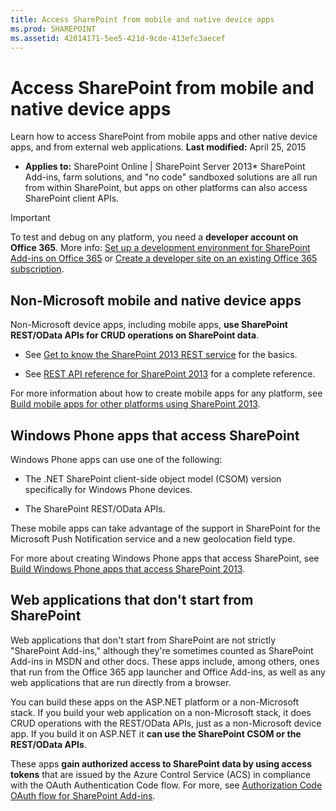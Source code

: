 ```yaml
---
title: Access SharePoint from mobile and native device apps
ms.prod: SHAREPOINT
ms.assetid: 42014171-5ee5-421d-9cde-413efc3aecef
---
```



# Access SharePoint from mobile and native device apps
Learn how to access SharePoint from mobile apps and other native device apps, and from external web applications. 
 **Last modified:** April 25, 2015
  
    
    

 * **Applies to:** SharePoint Online | SharePoint Server 2013* 
SharePoint Add-ins, farm solutions, and "no code" sandboxed solutions are all run from within SharePoint, but apps on other platforms can also access SharePoint client APIs. 
  
    
    


> [!Important]  
> To test and debug on any platform, you need a  **developer account on Office 365**. More info: [Set up a development environment for SharePoint Add-ins on Office 365](http://msdn.microsoft.com/library/b22ce52a-ae9e-4831-9b68-c9210af6dc54%28Office.15%29.aspx) or [Create a developer site on an existing Office 365 subscription](http://msdn.microsoft.com/library/2ec857d5-dc6f-4cf6-ba45-adc845ef2a25%28Office.15%29.aspx). 
  
    
    


## Non-Microsoft mobile and native device apps

Non-Microsoft device apps, including mobile apps,  **use SharePoint REST/OData APIs for CRUD operations on SharePoint data**.
  
    
    

- See  [Get to know the SharePoint 2013 REST service](http://msdn.microsoft.com/library/2de035a0-ac75-43bd-9665-5c5a59c4c590%28Office.15%29.aspx) for the basics.
    
  
- See  [REST API reference for SharePoint 2013](http://msdn.microsoft.com/library/3514e753-19f9-4b41-a1ae-f35c5ffc17d2%28Office.15%29.aspx) for a complete reference.
    
  
For more information about how to create mobile apps for any platform, see  [Build mobile apps for other platforms using SharePoint 2013](build-mobile-apps-for-other-platforms-using-sharepoint-2013.md). 
  
    
    

## Windows Phone apps that access SharePoint
<a name="WinPhone"> </a>

Windows Phone apps can use one of the following: 
  
    
    

- The .NET SharePoint client-side object model (CSOM) version specifically for Windows Phone devices. 
    
  
- The SharePoint REST/OData APIs. 
    
  
 These mobile apps can take advantage of the support in SharePoint for the Microsoft Push Notification service and a new geolocation field type.
  
    
    
For more about creating Windows Phone apps that access SharePoint, see  [Build Windows Phone apps that access SharePoint 2013](build-windows-phone-apps-that-access-sharepoint-2013.md). 
  
    
    

## Web applications that don't start from SharePoint
<a name="WinPhone"> </a>

Web applications that don't start from SharePoint are not strictly "SharePoint Add-ins," although they're sometimes counted as SharePoint Add-ins in MSDN and other docs. These apps include, among others, ones that run from the Office 365 app launcher and Office Add-ins, as well as any web applications that are run directly from a browser. 
  
    
    
You can build these apps on the ASP.NET platform or a non-Microsoft stack. If you build your web application on a non-Microsoft stack, it does CRUD operations with the REST/OData APIs, just as a non-Microsoft device app. If you build it on ASP.NET it  **can use the SharePoint CSOM or the REST/OData APIs**.
  
    
    
These apps  **gain authorized access to SharePoint data by using access tokens** that are issued by the Azure Control Service (ACS) in compliance with the OAuth Authentication Code flow. For more, see [Authorization Code OAuth flow for SharePoint Add-ins](http://msdn.microsoft.com/library/e89e91c7-ea39-49b9-af5a-7f047a7e2ab7%28Office.15%29.aspx). 
  
    
    

